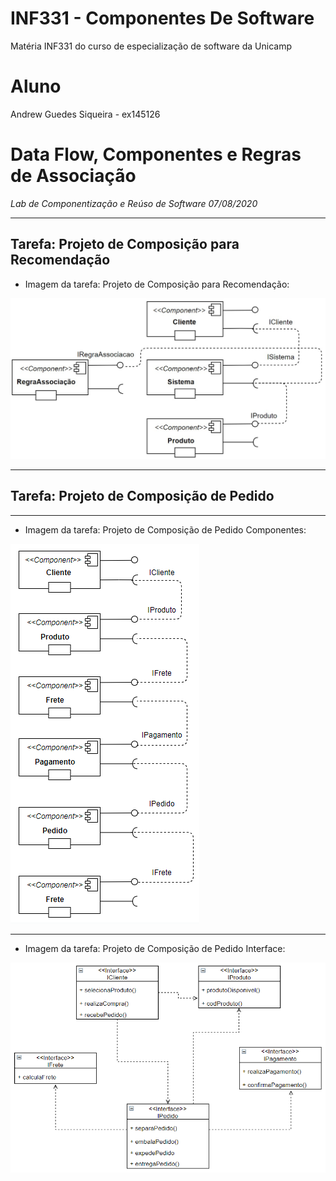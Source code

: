 # INF331 - Componentes De Software
Matéria INF331 do curso de especialização de software da Unicamp

# Aluno
Andrew Guedes Siqueira - ex145126

# Data Flow, Componentes e Regras de Associação
*Lab de Componentização e Reúso de Software 07/08/2020*

---

## Tarefa: Projeto de Composição para Recomendação
* Imagem da tarefa: Projeto de Composição para Recomendação:  

![TarefaClienteRecomendacao](images/TarefaClienteRecomendacao.jpg)

---

## Tarefa: Projeto de Composição de Pedido  

---

* Imagem da tarefa: Projeto de Composição de Pedido Componentes:  

![TarefaPedidoEntregaClienteComponentes](images/TarefaPedidoEntregaClienteComponentes.png)

---

* Imagem da tarefa: Projeto de Composição de Pedido Interface:  

![TarefaPedidoEntregaClienteInterfaces](images/TarefaPedidoEntregaClienteInterfaces.png)